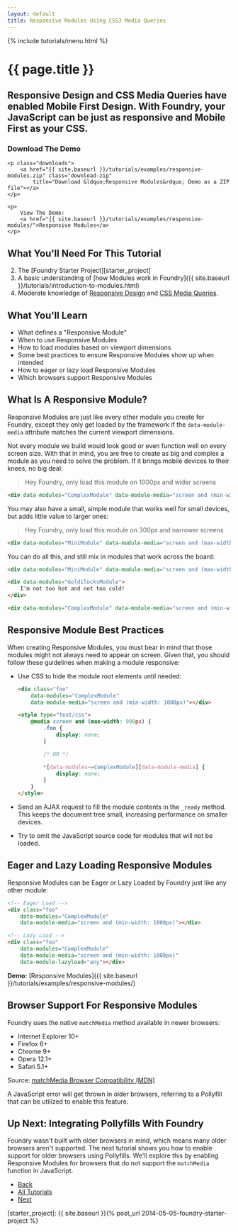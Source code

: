 ```yaml
---
layout: default
title: Responsive Modules Using CSS3 Media Queries
---
```


{% include tutorials/menu.html %}

# {{ page.title }}

<h2 class="intro">
	Responsive Design and CSS Media Queries have enabled Mobile First Design.
	With Foundry, your JavaScript can be just as responsive and Mobile First as
	your CSS.
</h2>

<div class="info">
    <h3>Download The Demo</h3>

    <p class="downloads">
        <a href="{{ site.baseurl }}/tutorials/examples/responsive-modules.zip" class="download-zip"
            title="Download &ldquo;Responsive Modules&rdquo; Demo as a ZIP file"></a>
    </p>

    <p>
        View The Demo:
        <a href="{{ site.baseurl }}/tutorials/examples/responsive-modules/">Responsive Modules</a>
    </p>
</div>

## What You'll Need For This Tutorial

2. The [Foundry Starter Project][starter_project]
2. A basic understanding of [how Modules work in Foundry]({{ site.baseurl }}/tutorials/introduction-to-modules.html)
3. Moderate knowledge of [Responsive Design][0] and [CSS Media Queries][1].

## What You'll Learn

- What defines a "Responsive Module"
- When to use Responsive Modules
- How to load modules based on viewport dimensions
- Some best practices to ensure Responsive Modules show up when intended
- How to eager or lazy load Responsive Modules
- Which browsers support Responsive Modules

## What Is A Responsive Module?

Responsive Modules are just like every other module you create for Foundry,
except they only get loaded by the framework if the `data-module-media`
attribute matches the current viewport dimensions.

Not every module we build would look good or even function well on every screen
size. With that in mind, you are free to create as big and complex a module as
you need to solve the problem. If it brings mobile devices to their knees, no
big deal:

> Hey Foundry, only load this module on 1000px and wider screens

```html
<div data-modules="ComplexModule" data-module-media="screen and (min-width: 1000px)"></div>
```

You may also have a small, simple module that works well for small devices, but
adds little value to larger ones:

> Hey Foundry, only load this module on 300px and narrower screens

```html
<div data-modules="MiniModule" data-module-media="screen and (max-width: 300px)"></div>
```

You can do all this, and still mix in modules that work across the board:

```html
<div data-modules="MiniModule" data-module-media="screen and (max-width: 300px)"></div>

<div data-modules="GoldilocksModule">
	I'm not too hot and not too cold!
</div>

<div data-modules="ComplexModule" data-module-media="screen and (min-width: 1000px)"></div>
```

## Responsive Module Best Practices

When creating Responsive Modules, you must bear in mind that those modules might
not always need to appear on screen. Given that, you should follow these
guidelines when making a module responsive:

- Use CSS to hide the module root elements until needed:

    ```html
    <div class="foo"
        data-modules="ComplexModule"
        data-module-media="screen and (min-width: 1000px)"></div>

    <style type="text/css">
        @media screen and (max-width: 999px) {
            .foo {
                display: none;
            }

            /* OR */

            *[data-modules~=ComplexModule][data-module-media] {
                display: none;
            }
        }
    </style>
    ```

- Send an AJAX request to fill the module contents in the `_ready` method. This
  keeps the document tree small, increasing performance on smaller devices.

- Try to omit the JavaScript source code for modules that will not be loaded.

## Eager and Lazy Loading Responsive Modules

Responsive Modules can be Eager or Lazy Loaded by Foundry just like any other
module:

```html
<!-- Eager Load -->
<div class="foo"
    data-modules="ComplexModule"
    data-module-media="screen and (min-width: 1000px)"></div>

<!-- Lazy Load -->
<div class="foo"
    data-modules="ComplexModule"
    data-module-media="screen and (min-width: 1000px)"
    data-module-lazyload="any"></div>
```

__Demo:__ [Responsive Modules]({{ site.baseurl }}/tutorials/examples/responsive-modules/)

## Browser Support For Responsive Modules

Foundry uses the native `matchMedia` method available in newer browsers:

- Internet Explorer 10+
- Firefox 6+
- Chrome 9+
- Opera 12.1+
- Safari 5.1+

Source: [matchMedia Browser Compatibility (MDN)][2]

A JavaScript error will get thrown in older browsers, referring to a Pollyfill
that can be utilized to enable this feature.

## Up Next: Integrating Pollyfills With Foundry

Foundry wasn't built with older browsers in mind, which means many older
browsers aren't supported. The next tutorial shows you how to enable support for
older browsers using Pollyfills. We'll explore this by enabling Responsive
Modules for browsers that do not support the `matchMedia` function in
JavaScript.

<ul class="pagination">
    <li class="pagination-back"><a href="{{ site.baseurl }}/tutorials/lazy-loading-modules.html" title="Back: Lazy Loading Modules">Back</a></li>
    <li class="pagination-up"><a href="{{ site.baseurl }}/tutorials/">All Tutorials</a></li>
    <li class="pagination-next"><a href="{{ site.baseurl }}/tutorials/integrating-pollyfills.html" title="Next: Integrating Pollyfills With Foundry">Next</a></li>
</ul>

[0]: http://alistapart.com/topic/responsive-design
[1]: https://developer.mozilla.org/en-US/docs/Web/Guide/CSS/Media_queries
[2]: https://developer.mozilla.org/en-US/docs/Web/API/Window.matchMedia#Browser_compatibility
[starter_project]: {{ site.baseurl }}{% post_url 2014-05-05-foundry-starter-project %}
